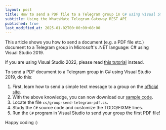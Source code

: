 ```yaml
---
layout: post
title: How to send a PDF file to a Telegram group in C# using Visual Studio 2019
subtitle: Using the WhatsMate Telegram Gateway REST API
published: true
last_modified_at: 2025-01-02T00:00:00+08:00
---
```


This article shows you how to send a document (e.g. a PDF file etc.) document to a Telegram group in Microsoft's .NET language: C# using Visual Studio 2019.

If you are using Visual Studio 2022, please read [this tutorial](/2022-07-20-send-telegram-pdf-group-c-sharp-dot-net-vs2022/) instead.

To send a PDF document to a Telegram group in C# using Visual Studio 2019, do this:

1. First, learn how to send a simple text message to a group on the [official site](https://www.whatsmate.net/telegram-group-message-api.html). 
2. With the above knowledge, you can now download our [sample code](https://github.com/whatsmate/telegram-demos/archive/master.zip).
3. Locate the file `cs/group-send-telegram-pdf.cs`.  <script src="https://gist.github.com/whatsmate/a8f8f182e85ea30bd30a9ba7d82a91d1.js"></script>
4. Study the `C#` source code and customize the TODO/FIXME lines.
5. Run the `C#` program in Visual Studio to send your group the first PDF file!


Happy coding :) 


<br>
<script async src="//pagead2.googlesyndication.com/pagead/js/adsbygoogle.js"></script>
<ins class="adsbygoogle"
     style="display:inline-block;width:728px;height:90px"
     data-ad-client="ca-pub-7383487179928477"
     data-ad-slot="6959057004"></ins>
<script>
(adsbygoogle = window.adsbygoogle || []).push({});
</script>
<br>

